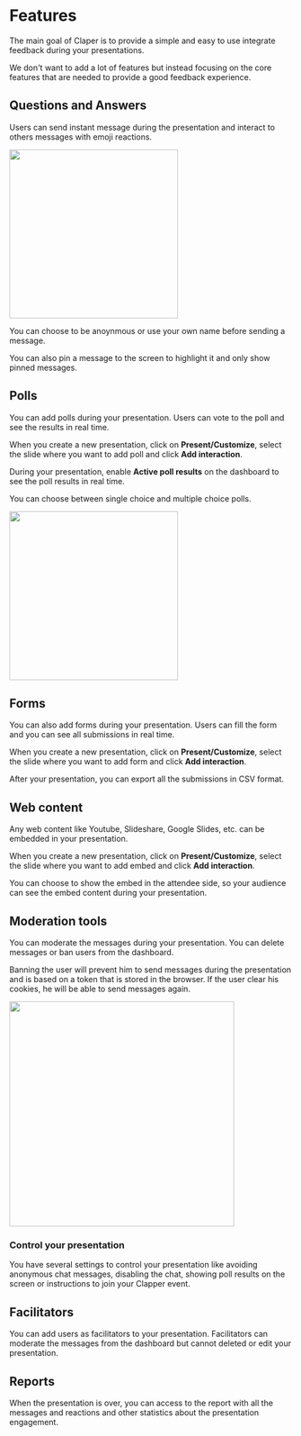 # Features

The main goal of Claper is to provide a simple and easy to use integrate feedback during your presentations.

We don't want to add a lot of features but instead focusing on the core features that are needed to provide a good feedback experience.

## Questions and Answers

Users can send instant message during the presentation and interact to others messages with emoji reactions.

<img src="assets/messages.png" width="300"/>

You can choose to be anoynmous or use your own name before sending a message.

You can also pin a message to the screen to highlight it and only show pinned messages.

## Polls

You can add polls during your presentation. Users can vote to the poll and see the results in real time. 

When you create a new presentation, click on **Present/Customize**, select the slide where you want to add poll and click **Add interaction**.

During your presentation, enable **Active poll results** on the dashboard to see the poll results in real time.

You can choose between single choice and multiple choice polls.

<img src="assets/feature1.png" width="300"/>

## Forms

You can also add forms during your presentation. Users can fill the form and you can see all submissions in real time.

When you create a new presentation, click on **Present/Customize**, select the slide where you want to add form and click **Add interaction**.

After your presentation, you can export all the submissions in CSV format.

## Web content

Any web content like Youtube, Slideshare, Google Slides, etc. can be embedded in your presentation.

When you create a new presentation, click on **Present/Customize**, select the slide where you want to add embed and click **Add interaction**.

You can choose to show the embed in the attendee side, so your audience can see the embed content during your presentation.

## Moderation tools

You can moderate the messages during your presentation. You can delete messages or ban users from the dashboard. 

Banning the user will prevent him to send messages during the presentation and is based on a token that is stored in the browser. If the user clear his cookies, he will be able to send messages again.

<img src="assets/feature2.png" width="400"/>

### Control your presentation

You have several settings to control your presentation like avoiding anonymous chat messages, disabling the chat, showing poll results on the screen or instructions to join your Clapper event.

## Facilitators

You can add users as facilitators to your presentation. Facilitators can moderate the messages from the dashboard but cannot deleted or edit your presentation.

## Reports

When the presentation is over, you can access to the report with all the messages and reactions and other statistics about the presentation engagement.